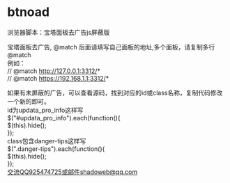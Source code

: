 # btnoad
浏览器脚本：宝塔面板去广告js屏蔽版


宝塔面板去广告, @match 后面请填写自己面板的地址,多个面板，请复制多行@match  
例如：  
// @match                     http://127.0.0.1:3312/*  
// @match                     https://192.168.1.1:3312/*  
  
如果有未屏蔽的广告，可以查看源码，找到对应的id或class名称，复制代码修改一个新的即可。  
id为updata_pro_info这样写  
    $("#updata_pro_info").each(function(){  
        $(this).hide();  
    });  
class包含danger-tips这样写  
    $(".danger-tips").each(function(){  
        $(this).hide();  
    });  
交流QQ925474725或邮件shadoweb@qq.com  
  
